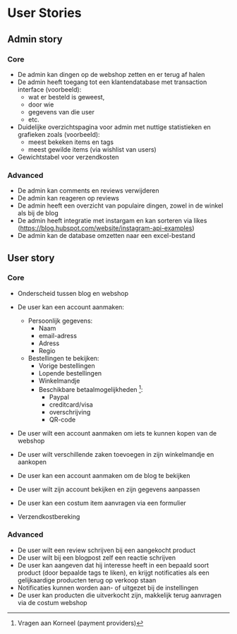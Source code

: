 # User Stories

## Admin story

### Core

- De admin kan dingen op de webshop zetten en er terug af halen
- De admin heeft toegang tot een klantendatabase met transaction interface (voorbeeld):
  - wat er besteld is geweest,
  - door wie
  - gegevens van die user
  - etc.
- Duidelijke overzichtspagina voor admin met nuttige statistieken en grafieken zoals (voorbeeld):
  - meest bekeken items en tags
  - meest gewilde items (via wishlist van users)
- Gewichtstabel voor verzendkosten

### Advanced

- De admin kan comments en reviews verwijderen
- De admin kan reageren op reviews
- De admin heeft een overzicht van populaire dingen, zowel in de winkel als bij de blog
- De admin heeft integratie met instargam en kan sorteren via likes (https://blog.hubspot.com/website/instagram-api-examples)
- De admin kan de database omzetten naar een excel-bestand

## User story

### Core

- Onderscheid tussen blog en webshop
- De user kan een account aanmaken:

  - Persoonlijk gegevens:
    - Naam
    - email-adress
    - Adress
    - Regio
  - Bestellingen te bekijken:
    - Vorige bestellingen
    - Lopende bestellingen
    - Winkelmandje
    - Beschikbare betaalmogelijkheden [^1]:
      - Paypal
      - creditcard/visa
      - overschrijving
      - QR-code

- De user wilt een account aanmaken om iets te kunnen kopen van de webshop
- De user wilt verschillende zaken toevoegen in zijn winkelmandje en aankopen
- De user kan een account aanmaken om de blog te bekijken
- De user wilt zijn account bekijken en zijn gegevens aanpassen
- De user kan een costum item aanvragen via een formulier
- Verzendkostbereking

### Advanced

- De user wilt een review schrijven bij een aangekocht product
- De user wilt bij een blogpost zelf een reactie schrijven
- De user kan aangeven dat hij interesse heeft in een bepaald soort product (door bepaalde tags te liken), en krijgt notificaties als een gelijkaardige producten terug op verkoop staan
- Notificaties kunnen worden aan- of uitgezet bij de instellingen
- De user kan producten die uitverkocht zijn, makkelijk terug aanvragen via de costum webshop

[^1]:
    Vragen aan Korneel
    (payment providers)

